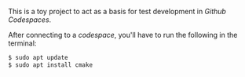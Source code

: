 This is a toy project to act as a basis for test development in *Github Codespaces*.

After connecting to a *codespace*, you'll have to run the following in the terminal:

```sh
$ sudo apt update
$ sudo apt install cmake
```
